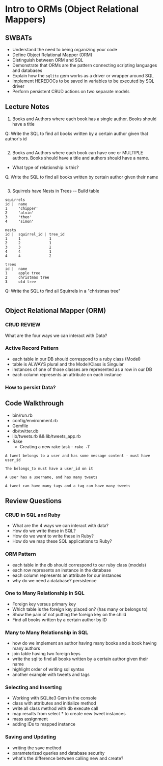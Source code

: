 # Intro to ORMs (Object Relational Mappers)

## SWBATs

* Understand the need to being organizing your code
* Define Object Relational Mapper (ORM)
* Distinguish between ORM and SQL
* Demonstrate that ORMs are the pattern connecting scripting languages and databases
* Explain how the `sqlite` gem works as a driver or wrapper around SQL
* Implement HEREDOCs to be saved in variables to be executed by SQL driver
* Perform persistent CRUD actions on two separate models

## Lecture Notes

1. Books and Authors where each book has a single author. Books should have a title

  Q: Write the SQL to find all books written by a certain author given that author's id

  ```SQL

  ```

2. Books and Authors where each book can have one or MULTIPLE authors. Books should have a title and authors should have a name.

  - What type of relationship is this?

  Q. Write the SQL to find all books written by certain author given their name

  ``` SQL

  ```

3. Squirrels have Nests in Trees -- Build table

  ```
  squirrels
  id |  name
  1     'chipper'          
  2     'alvin'   
  3     'theo'                 
  4     'simon'            

  nests
  id |  squirrel_id | tree_id
  1     1             1
  2     2             1
  3     3             2
  4     4             1
  4     4             2

  trees
  id |  name
  1     apple tree
  2     christmas tree
  3     old tree
  ```

Q: Write the SQL to find all Squirrels in a "christmas tree"


```SQL

```


## Object Relational Mapper (ORM)

### CRUD REVIEW

What are the four ways we can interact with Data?

### Active Record Pattern

- each table in our DB should correspond to a ruby class (Model)
- table is ALWAYS plural and the Model/Class is Singular
- instances of one of those classes are represented as a row in our DB
- each column represents an attribute on each instance

### How to persist Data?


## Code Walkthrough

- bin/run.rb
- config/environment.rb
- Gemfile
- db/twitter.db
- lib/tweets.rb && lib/tweets_app.rb
- Rake
  - Creating a new rake task - `rake -T`

```
A tweet belongs to a user and has some message content - must have user_id

The belongs_to must have a user_id on it

A user has a username, and has many tweets

A tweet can have many tags and a tag can have many tweets
```

## Review Questions

### CRUD in SQL and Ruby

* What are the 4 ways we can interact with data?
* How do we write these in SQL?
* How do we want to write these in Ruby?
* How do we map these SQL applications to Ruby?

### ORM Pattern

* each table in the db should correspond to our ruby class (models)
* each row represents an instance in the database
* each column represents an attribute for our instances
* why do we need a database? persistence

### One to Many Relationship in SQL

* Foreign key versus primary key
* Which table is the foreign key placed on? (has many or belongs to)
* Show the pain of not putting the foreign key on the child
* Find all books written by a certain author by ID

### Many to Many Relationship in SQL

* how do we implement an author having many books and a book having many authors
* join table having two foreign keys
* write the sql to find all books written by a certain author given their name
* highlight order of writing sql syntax
* another example with tweets and tags

### Selecting and Inserting

* Working with SQLite3 Gem in the console
* class with attributes and initialize method
* write all class method with db execute call
* map results from select * to create new tweet instances
* mass assignment
* adding IDs to mapped instance

### Saving and Updating

* writing the save method
* parameterized queries and database security
* what's the difference between calling new and create?
